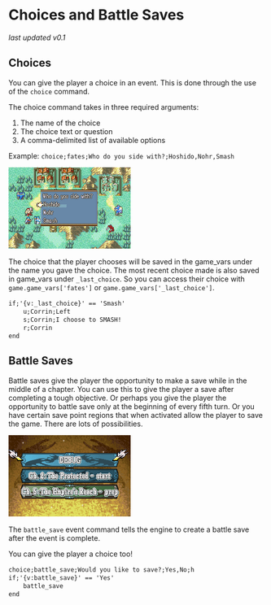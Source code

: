 # Choices and Battle Saves

_last updated v0.1_

## Choices

You can give the player a choice in an event. This is done through the use of the `choice` command.

The choice command takes in three required arguments:

1. The name of the choice
2. The choice text or question
3. A comma-delimited list of available options

Example:
`choice;fates;Who do you side with?;Hoshido,Nohr,Smash`

![ChoiceScreenshot](../images/ChoiceScreenshot.png)

The choice that the player chooses will be saved in the game_vars under the name you gave the choice. The most recent choice made is also saved in game_vars under `_last_choice`. So you can access their choice with `game.game_vars['fates']` or `game.game_vars['_last_choice']`. 

```
if;'{v:_last_choice}' == 'Smash'
    u;Corrin;Left
    s;Corrin;I choose to SMASH!
    r;Corrin
end
```

## Battle Saves

Battle saves give the player the opportunity to make a save while in the middle of a chapter. You can use this to give the player a save after completing a tough objective. Or perhaps you give the player the opportunity to battle save only at the beginning of every fifth turn. Or you have certain save point regions that when activated allow the player to save the game. There are lots of possibilities.

![BattleSaveScreenshot](../images/BattleSaveScreenshot.png)

The `battle_save` event command tells the engine to create a battle save after the event is complete. 

You can give the player a choice too!

```
choice;battle_save;Would you like to save?;Yes,No;h
if;'{v:battle_save}' == 'Yes'
    battle_save
end
```